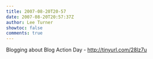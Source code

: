 ```yaml
---
title: 2007-08-20T20-57
date: 2007-08-20T20:57:37Z
author: Lee Turner
showtoc: false
comments: true
---
```


Blogging about Blog Action Day - http://tinyurl.com/28lz7u

